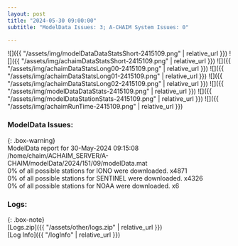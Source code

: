 ```yaml
---
layout: post
title: "2024-05-30 09:00:00"
subtitle: "ModelData Issues: 3; A-CHAIM System Issues: 0"

---
```


![]({{ "/assets/img/modelDataDataStatsShort-2415109.png" | relative_url }})
![]({{ "/assets/img/achaimDataStatsShort-2415109.png" | relative_url }})
![]({{ "/assets/img/achaimDataStatsLong00-2415109.png" | relative_url }})
![]({{ "/assets/img/achaimDataStatsLong01-2415109.png" | relative_url }})
![]({{ "/assets/img/achaimDataStatsLong02-2415109.png" | relative_url }})
![]({{ "/assets/img/modelDataDataStats-2415109.png" | relative_url }})
![]({{ "/assets/img/modelDataStationStats-2415109.png" | relative_url }})
![]({{ "/assets/img/achaimRunTime-2415109.png" | relative_url }})


### ModelData Issues:  
  
{: .box-warning}  
 ModelData report for 30-May-2024 09:15:08   
 /home/chaim/ACHAIM_SERVER/A-CHAIM/modelData/2024/151/09/modelData.mat   
 0% of all possible stations for IONO were downloaded. x4871   
 0% of all possible stations for SENTINEL were downloaded. x4326   
 0% of all possible stations for NOAA were downloaded. x6   
  


### Logs:  
  
{: .box-note}  
[Logs.zip]({{ "/assets/other/logs.zip" | relative_url }})  
[Log Info]({{ "/logInfo" | relative_url }})  
